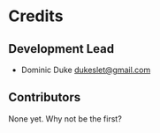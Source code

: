 # Credits

## Development Lead

* Dominic Duke <dukeslet@gmail.com>

## Contributors

None yet. Why not be the first?
